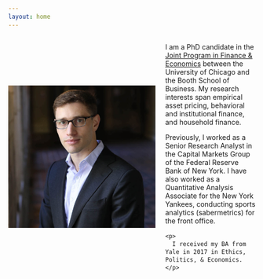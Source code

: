 ```yaml
---
layout: home
---
```


 <div style="display: flex; align-items: center; gap: 20px;">
  <img src="/pdfs/Ben-060_cropped2.jpg" alt="Profile Picture" width="300"/>

  <div>
    <p>
      I am a PhD candidate in the <a href="http://financialeconomics.uchicago.edu">Joint Program in Finance & Economics</a> between the University of Chicago and the Booth School of Business. 
      My research interests span empirical asset pricing, behavioral and institutional finance, and household finance.
    </p>
    <p>
      Previously, I worked as a Senior Research Analyst in the Capital Markets Group of the Federal Reserve Bank of New York. I have also worked as a Quantitative Analysis Associate for the New York Yankees, conducting sports analytics (sabermetrics) for the front office.
    </p>
    
    <p>
      I received my BA from Yale in 2017 in Ethics, Politics, & Economics.
    </p>
    
    
  </div>
</div>